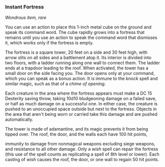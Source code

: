 ### Instant Fortress

*Wondrous item, rare*

You can use an action to place this 1-inch metal cube on the ground and speak its command word. The cube rapidly grows into a fortress that remains until you use an action to speak the command word that dismisses it, which works only if the fortress is empty.

The fortress is a square tower, 20 feet on a side and 30 feet high, with arrow slits on all sides and a battlement atop it. Its interior is divided into two floors, with a ladder running along one wall to connect them. The ladder ends at a trapdoor leading to the roof. When activated, the tower has a small door on the side facing you. The door opens only at your command, which you can speak as a bonus action. It is immune to the *knock* spell and similar magic, such as that of a *chime of opening*.

Each creature in the area where the fortress appears must make a DC 15 Dexterity saving throw, taking 10d10 bludgeoning damage on a failed save, or half as much damage on a successful one. In either case, the creature is pushed to an unoccupied space outside but next to the fortress. Objects in the area that aren't being worn or carried take this damage and are pushed automatically.

The tower is made of adamantine, and its magic prevents it from being tipped over. The roof, the door, and the walls each have 100 hit points,

immunity to damage from nonmagical weapons excluding siege weapons, and resistance to all other damage. Only a *wish* spell can repair the fortress (this use of the spell counts as replicating a spell of 8th level or lower). Each casting of *wish* causes the roof, the door, or one wall to regain 50 hit points.